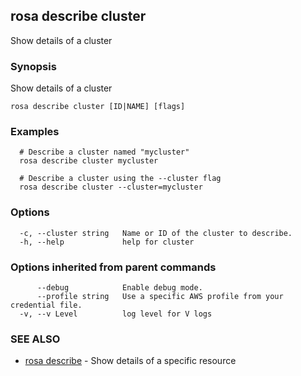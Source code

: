 ## rosa describe cluster

Show details of a cluster

### Synopsis

Show details of a cluster

```
rosa describe cluster [ID|NAME] [flags]
```

### Examples

```
  # Describe a cluster named "mycluster"
  rosa describe cluster mycluster

  # Describe a cluster using the --cluster flag
  rosa describe cluster --cluster=mycluster
```

### Options

```
  -c, --cluster string   Name or ID of the cluster to describe.
  -h, --help             help for cluster
```

### Options inherited from parent commands

```
      --debug            Enable debug mode.
      --profile string   Use a specific AWS profile from your credential file.
  -v, --v Level          log level for V logs
```

### SEE ALSO

* [rosa describe](rosa_describe.md)	 - Show details of a specific resource

